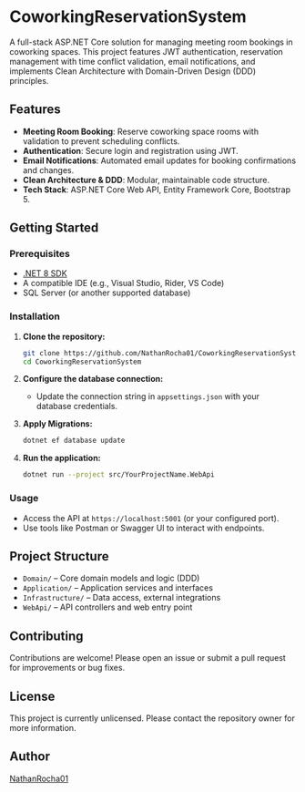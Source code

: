 # CoworkingReservationSystem

A full-stack ASP.NET Core solution for managing meeting room bookings in coworking spaces. This project features JWT authentication, reservation management with time conflict validation, email notifications, and implements Clean Architecture with Domain-Driven Design (DDD) principles.

## Features

- **Meeting Room Booking**: Reserve coworking space rooms with validation to prevent scheduling conflicts.
- **Authentication**: Secure login and registration using JWT.
- **Email Notifications**: Automated email updates for booking confirmations and changes.
- **Clean Architecture & DDD**: Modular, maintainable code structure.
- **Tech Stack**: ASP.NET Core Web API, Entity Framework Core, Bootstrap 5.

## Getting Started

### Prerequisites

- [.NET 8 SDK](https://dotnet.microsoft.com/download)
- A compatible IDE (e.g., Visual Studio, Rider, VS Code)
- SQL Server (or another supported database)

### Installation

1. **Clone the repository:**
   ```bash
   git clone https://github.com/NathanRocha01/CoworkingReservationSystem.git
   cd CoworkingReservationSystem
   ```

2. **Configure the database connection:**
   - Update the connection string in `appsettings.json` with your database credentials.

3. **Apply Migrations:**
   ```bash
   dotnet ef database update
   ```

4. **Run the application:**
   ```bash
   dotnet run --project src/YourProjectName.WebApi
   ```

### Usage

- Access the API at `https://localhost:5001` (or your configured port).
- Use tools like Postman or Swagger UI to interact with endpoints.

## Project Structure

- `Domain/` – Core domain models and logic (DDD)
- `Application/` – Application services and interfaces
- `Infrastructure/` – Data access, external integrations
- `WebApi/` – API controllers and web entry point

## Contributing

Contributions are welcome! Please open an issue or submit a pull request for improvements or bug fixes.

## License

This project is currently unlicensed. Please contact the repository owner for more information.

## Author

[NathanRocha01](https://github.com/NathanRocha01)
